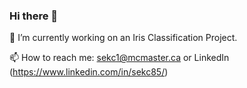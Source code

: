 ### Hi there 👋

 🔭 I’m currently working on an Iris Classification Project.
 
 📫 How to reach me: sekc1@mcmaster.ca or LinkedIn (https://www.linkedin.com/in/sekc85/)
 
<!--
**Carlos-Sek/Carlos-Sek** is a ✨ _special_ ✨ repository because its `README.md` (this file) appears on your GitHub profile.

Here are some ideas to get you started:


- 🌱 I’m currently learning ...
- 💬 Ask me about ...
- 📫 How to reach me: sekc1@mcmaster.ca
- 😄 Pronouns: ...
- ⚡ Fun fact: ...
-->
